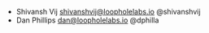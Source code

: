 - Shivansh Vij <shivanshvij@loopholelabs.io> @shivanshvij
- Dan Phillips <dan@loopholelabs.io> @dphilla
